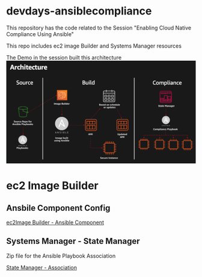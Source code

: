 # devdays-ansiblecompliance
This repository has the code related to the Session "Enabling Cloud Native Compliance Using Ansible"


This repo includes ec2 image Builder and Systems Manager resources


The Demo in the session built this architecture
![](architecture.png)

# ec2 Image Builder

## Ansbile Component Config
[ec2Image Builder - Ansible Component](ec2imagebuilder.yaml)


## Systems Manager - State Manager

Zip file for the Ansible Playbook Association

[State Manager - Association](automation.zip)
